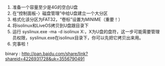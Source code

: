 1. 准备一个容量至少是4G的空白U盘
2. 在“控制面板-〉磁盘管理”中给U盘建立一个大分区
3. 格式化该分区为FAT32，“卷标”设置为MINIME（重要！）
4. 将isolinux和LiveOS拷贝到U盘跟目录下
5. 运行 syslinux.exe -ma -d isolinux X:，X为U盘的盘符，这一步可能需要管理员权限，syslinux.exe在isolinux目录下，你可以先把它拷贝出来用。
6. 完事啦！

binary : http://pan.baidu.com/share/link?shareid=4226931728&uk=3556790491
